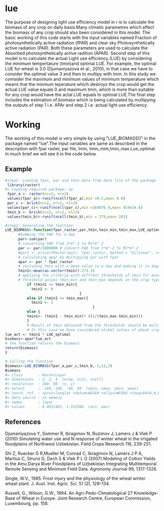 <!-- README.md is generated from README.Rmd. Please edit that file -->
lue
===

The purpose of designing light use efficiency model in r is to calculate the biomass of any crop on daily basis.Many climatic parametres which affect the biomass of any crop should also been considered in this model. The basic working of this code starts with the input variables named Fraction of photosynthetically active radiation (fPAR) and clear sky Photosynthetically active radiation (PAR). Both these parameters are used to calculate the Absorbed photosynthetically active radition (APAR). Second step of this model is to calculate the actual Light use efficiency (LUE) by considering the minimum tempertature (tmin)and optimal LUE. For example, the optimal LUE for wheat is 3.0 (Djumaniyazova et al., 2010), in that case we have to consider the optimal value 3 and then to multipy with tmin. In this study we comsider the maximum and minimum values of minimum temperature which means that the minmum teperature which destroys the crop would get the actual LUE value equals 0 and maximum tmin, which is more than suitable for any crop would have the actal LUE equals to optimal LUE.The final step includes the estimation of biomass which is being calculated by multipying the outputs of step 1 i.e. APAr and step 2 i.e. actual light use efficiency.

Working
=======

The working of this model is very simple by using "LUE\_BIOMASS()" in the package named "lue".The input variables are same as described in the description with fpar raster, par file, tmin, tmin\_mim,tmin\_max.Lue\_optimal. In much brief we will see it in the code below.

Example
-------

``` r
#step1: Loading fpar, par and tmin data from data file of the package
 library(raster)
#> Loading required package: sp
 fpar_a <- raster(nc=2, nr=2)
 values(fpar_a)<-runif(ncell(fpar_a),min =0.2,max= 0.8)
 par_c <- brick(nc=2, nr=2, nl=2)
 values(par_c)<-runif(ncell(par_c),min =169076.9,max= 924474.6)
 tmin_b <- brick(nc=2, nr=2, nl=2)
 values(tmin_b)<-runif(ncell(tmin_b),min = 278,max= 281)
```

``` r
#step2: Generating the function
LUE_BIOMASS<-function(fpar_raster,par,tmin,tmin_min,tmin_max,LUE_optimal) {
      #Summing the PAR for a day
      par<-sum(par)
      # converting PAR from J*m^-2 to MJ*m^-2
      par <- par/1000000 # convert PAR from J*m^-2 to MJ*m^-2
      #par1 <- projectRaster(pa1r, fpar_raster, method = "bilinear", verbose = TRUE)
      # calculating apar by multipying par with fpar
      apar <- par * fpar_raster
      # including tmin with a mean value in a day and making it in degree celsius
      tmin1<-mean(as.vector(tmin))-273.15
      # applying the criteria with diffrent thresholds of tmin for every crop
      # Threshold values tmin:min and tmin_max depends on the crop type. For example in this case we have       considered the wheat case with tmin_min = -2 degree celsius (Single 1985) and tmin:max = 12 degree       celsius (Russel and Wilson, 1994). 
          if (tmin1 <= tmin_min){
            tmin1 <- 0
                                  }
          else if (tmin1 >= tmin_max){
            tmin1 <- 1
                                        }
          else {
          tmin1<- (tmin1 - tmin_min)* ((1/(tmin_max-tmin_min)))
          }
          # Result of tmin obtained from the thresholds should be multiplied with optimal LUE
          # In this case we have considered otimal values of wheat crop i.e. 3.0.
lue_act <- tmin1 * LUE_optimal
biomass<-apar*lue_act
# the function returns the biomass
return(biomass)
}
```

``` r
# Calling the function
Biomass<-LUE_BIOMASS(fpar_a,par_c,tmin_b,-2,12,3)
Biomass
#> class       : RasterLayer 
#> dimensions  : 2, 2, 4  (nrow, ncol, ncell)
#> resolution  : 180, 90  (x, y)
#> extent      : -180, 180, -90, 90  (xmin, xmax, ymin, ymax)
#> coord. ref. : +proj=longlat +datum=WGS84 +ellps=WGS84 +towgs84=0,0,0 
#> data source : in memory
#> names       : layer 
#> values      : 0.4032493, 1.552986  (min, max)
```

References
----------

Djumaniyazova Y, Sommer R, Ibragimov N, Ruzimov J, Lamers J & Vlek P (2010) Simulating water use and N response of winter wheat in the irrigated floodplains of Northwest Uzbekistan. Field Crops Research 116, 239-251.

Shi Z, Ruecker G R,Mueller M, Conrad C, Ibragimov N, Lamers J P A, Martius C, Strunz G, Dech S & Vlek P L G (2007) Modeling of Cotton Yields in the Amu Darya River Floodplains of Uzbekistan Integrating Multitemporal Remote Sensing and Minimum Field Data. Agronomy Journal 99, 1317-1326.

Single, W.V., 1985. Frost injury and the physiology of the wheat winter wheat plant. J. Aust. Inst. Agric. Sci. 51 (2), 128–134.

Russell, G., Wilson, G.W., 1994. An Agri-Pedo-Climatological 27 Knowledge-Base of Wheat in Europe. Joint Research Centre, European Commission, Luxembourg, pp. 158.
